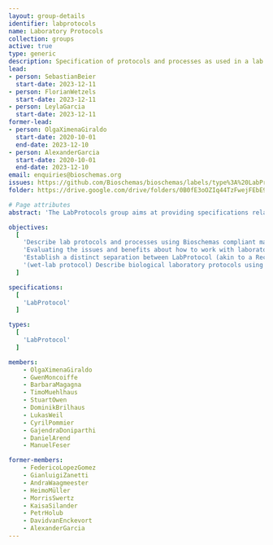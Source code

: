 ```yaml
---
layout: group-details
identifier: labprotocols
name: Laboratory Protocols
collection: groups
active: true
type: generic
description: Specification of protocols and processes as used in a lab.
lead:
- person: SebastianBeier
  start-date: 2023-12-11
- person: FlorianWetzels
  start-date: 2023-12-11
- person: LeylaGarcia
  start-date: 2023-12-11  
former-lead:
- person: OlgaXimenaGiraldo
  start-date: 2020-10-01
  end-date: 2023-12-10
- person: AlexanderGarcia
  start-date: 2020-10-01
  end-date: 2023-12-10
email: enquiries@bioschemas.org
issues: https://github.com/Bioschemas/bioschemas/labels/type%3A%20LabProtocol
folder: https://drive.google.com/drive/folders/0B0fE3oOZIq44TzFwejFEbE9WdXM

# Page attributes
abstract: 'The LabProtocols group aims at providing specifications related to studies, for instance protocol and process, as used in a lab, whether wet- or dry-lab. While specifications at the generic level are the initial target, specializations to better cover wet- or dry-lab are also within the scope of this group (either with sub-types or profiles). It is loosely based on the Investigation/Study/Assay (ISA) model.'

objectives:
  [
    'Describe lab protocols and processes using Bioschemas compliant markup so they can be more easily indexed by search engines and registries.',
    'Evaluating the issues and benefits about how to work with laboratory protocols and processes in schema.org and Bioschemas',
    'Establish a distinct separation between LabProtocol (akin to a Recipe / SOP) and LabProcess (akin to the Action described by such LabProtocol, analogous to a lab notebook in a real-world scenario)',
    '(wet-lab protocol) Describe biological laboratory protocols using Bioschemas compliant markup so protocols can be more easily indexed by search engines and registries.',
  ]

specifications:
  [
    'LabProtocol'
  ]

types:
  [
    'LabProtocol'
  ]

members:
    - OlgaXimenaGiraldo
    - GwenMoncoiffe
    - BarbaraMagagna
    - TimoMuehlhaus
    - StuartOwen
    - DominikBrilhaus
    - LukasWeil
    - CyrilPommier
    - GajendraDoniparthi
    - DanielArend
    - ManuelFeser

former-members:
    - FedericoLopezGomez
    - GianluigiZanetti
    - AndraWaagmeester
    - HeimoMüller
    - MorrisSwertz
    - KaisaSilander
    - PetrHolub
    - DavidvanEnckevort
    - AlexanderGarcia
---
```

